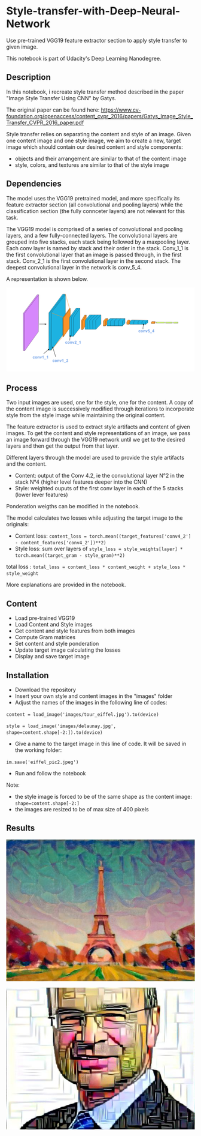 # Style-transfer-with-Deep-Neural-Network
Use pre-trained VGG19 feature extractor section to apply style transfer to given image.

This notebook is part of Udacity's Deep Learning Nanodegree.

## Description
In this notebook, i recreate style transfer method described in the paper "Image Style Transfer Using CNN" by Gatys.

The original paper can be found here: https://www.cv-foundation.org/openaccess/content_cvpr_2016/papers/Gatys_Image_Style_Transfer_CVPR_2016_paper.pdf

Style transfer relies on separating the content and style of an image. Given one content image and one style image, we aim to create a new, target image which should contain our desired content and style components:
- objects and their arrangement are similar to that of the content image
- style, colors, and textures are similar to that of the style image

## Dependencies
The model uses the VGG19 pretrained model, and more specifically its feature extractor section (all convolutional and pooling layers) while the classification section (the fully connceter layers) are not relevant for this task.

The VGG19 model is comprised of a series of convolutional and pooling layers, and a few fully-connected layers. The convolutional layers are grouped into five stacks, each stack being followed by a maxpooling layer. Each conv layer is named by stack and their order in the stack. Conv_1_1 is the first convolutional layer that an image is passed through, in the first stack. Conv_2_1 is the first convolutional layer in the second stack. The deepest convolutional layer in the network is conv_5_4.

A representation is shown below.

![](/notebook_ims/vgg19_convlayers.png)

## Process
Two input images are used, one for the style, one for the content. A copy of the content image is successively modified through iterations to incorporate style from the style image while maintaining the original content.

The feature extractor is used to extract style artifacts and content of given images. To get the content and style representations of an image, we pass an image forward through the VGG19 network until we get to the desired layers and then get the output from that layer.

Different layers through the model are used to provide the style artifacts and the content.
- Content: output of the Conv 4.2, ie the convolutional layer N°2 in the stack N°4 (higher level features deeper into the CNN)
- Style: weighted ouputs of the first conv layer in each of the 5 stacks (lower lever features)

Ponderation weigths can be modified in the notebook.

The model calculates two losses while adjusting the target image to the originals:
- Content loss: `content_loss = torch.mean((target_features['conv4_2'] - content_features['conv4_2'])**2)`
- Style loss: sum over layers of `style_loss = style_weights[layer] * torch.mean((target_gram - style_gram)**2)`

total loss : `total_loss = content_loss * content_weight + style_loss * style_weight`

More explanations are provided in the notebook.

## Content
- Load pre-trained VGG19
- Load Content and Style images
- Get content and style features from both images
- Compute Gram matrices
- Set content and style ponderation
- Update target image calculating the losses
- Display and save target image


## Installation
- Download the repository
- Insert your own style and content images in the "images" folder
- Adjust the names of the images in the following line of codes:

`content = load_image('images/tour_eiffel.jpg').to(device)`

`style = load_image('images/delaunay.jpg', shape=content.shape[-2:]).to(device)`

- Give a name to the target image in this line of code. It will be saved in the working folder:

`im.save('eiffel_pic2.jpeg')`

- Run and follow the notebook

Note:
- the style image is forced to be of the same shape as the content image: `shape=content.shape[-2:]`
- the images are resized to be of max size of 400 pixels

## Results

![](/notebook_ims/eiffel_pic2.jpeg)

![](/notebook_ims/essec_pic.jpeg)
